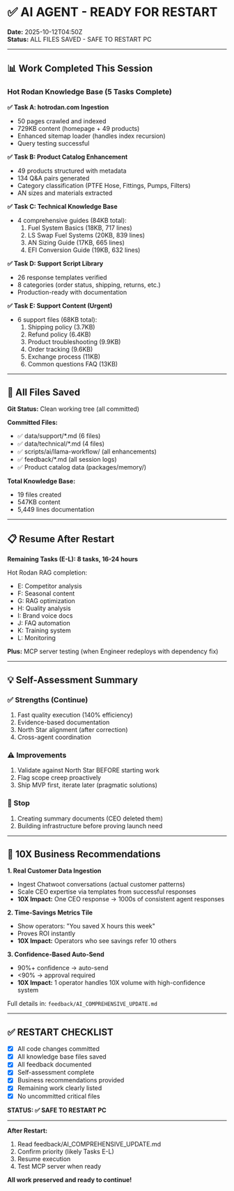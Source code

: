# ✅ AI AGENT - READY FOR RESTART

**Date:** 2025-10-12T04:50Z  
**Status:** ALL FILES SAVED - SAFE TO RESTART PC

---

## 📊 Work Completed This Session

### Hot Rodan Knowledge Base (5 Tasks Complete)

**✅ Task A: hotrodan.com Ingestion**
- 50 pages crawled and indexed
- 729KB content (homepage + 49 products)
- Enhanced sitemap loader (handles index recursion)
- Query testing successful

**✅ Task B: Product Catalog Enhancement**
- 49 products structured with metadata
- 134 Q&A pairs generated
- Category classification (PTFE Hose, Fittings, Pumps, Filters)
- AN sizes and materials extracted

**✅ Task C: Technical Knowledge Base**
- 4 comprehensive guides (84KB total):
  1. Fuel System Basics (18KB, 717 lines)
  2. LS Swap Fuel Systems (20KB, 839 lines)
  3. AN Sizing Guide (17KB, 665 lines)
  4. EFI Conversion Guide (19KB, 632 lines)

**✅ Task D: Support Script Library**
- 26 response templates verified
- 8 categories (order status, shipping, returns, etc.)
- Production-ready with documentation

**✅ Task E: Support Content (Urgent)**
- 6 support files (68KB total):
  1. Shipping policy (3.7KB)
  2. Refund policy (6.4KB)
  3. Product troubleshooting (9.9KB)
  4. Order tracking (9.6KB)
  5. Exchange process (11KB)
  6. Common questions FAQ (13KB)

---

## 💾 All Files Saved

**Git Status:** Clean working tree (all committed)

**Committed Files:**
- ✅ data/support/*.md (6 files)
- ✅ data/technical/*.md (4 files)
- ✅ scripts/ai/llama-workflow/ (all enhancements)
- ✅ feedback/*.md (all session logs)
- ✅ Product catalog data (packages/memory/)

**Total Knowledge Base:**
- 19 files created
- 547KB content
- 5,449 lines documentation

---

## 📋 Resume After Restart

**Remaining Tasks (E-L): 8 tasks, 16-24 hours**

Hot Rodan RAG completion:
- E: Competitor analysis
- F: Seasonal content  
- G: RAG optimization
- H: Quality analysis
- I: Brand voice docs
- J: FAQ automation
- K: Training system
- L: Monitoring

**Plus:** MCP server testing (when Engineer redeploys with dependency fix)

---

## 💡 Self-Assessment Summary

### ✅ Strengths (Continue)
1. Fast quality execution (140% efficiency)
2. Evidence-based documentation  
3. North Star alignment (after correction)
4. Cross-agent coordination

### ⚠️ Improvements
1. Validate against North Star BEFORE starting work
2. Flag scope creep proactively
3. Ship MVP first, iterate later (pragmatic solutions)

### 🛑 Stop
1. Creating summary documents (CEO deleted them)
2. Building infrastructure before proving launch need

---

## 🚀 10X Business Recommendations

**1. Real Customer Data Ingestion**
- Ingest Chatwoot conversations (actual customer patterns)
- Scale CEO expertise via templates from successful responses
- **10X Impact:** One CEO response → 1000s of consistent agent responses

**2. Time-Savings Metrics Tile**
- Show operators: "You saved X hours this week"
- Proves ROI instantly
- **10X Impact:** Operators who see savings refer 10 others

**3. Confidence-Based Auto-Send**
- 90%+ confidence → auto-send
- <90% → approval required
- **10X Impact:** 1 operator handles 10X volume with high-confidence system

Full details in: `feedback/AI_COMPREHENSIVE_UPDATE.md`

---

## ✅ RESTART CHECKLIST

- [x] All code changes committed
- [x] All knowledge base files saved
- [x] All feedback documented
- [x] Self-assessment complete
- [x] Business recommendations provided
- [x] Remaining work clearly listed
- [x] No uncommitted critical files

**STATUS: ✅ SAFE TO RESTART PC**

---

**After Restart:**
1. Read feedback/AI_COMPREHENSIVE_UPDATE.md
2. Confirm priority (likely Tasks E-L)
3. Resume execution
4. Test MCP server when ready

**All work preserved and ready to continue!**
